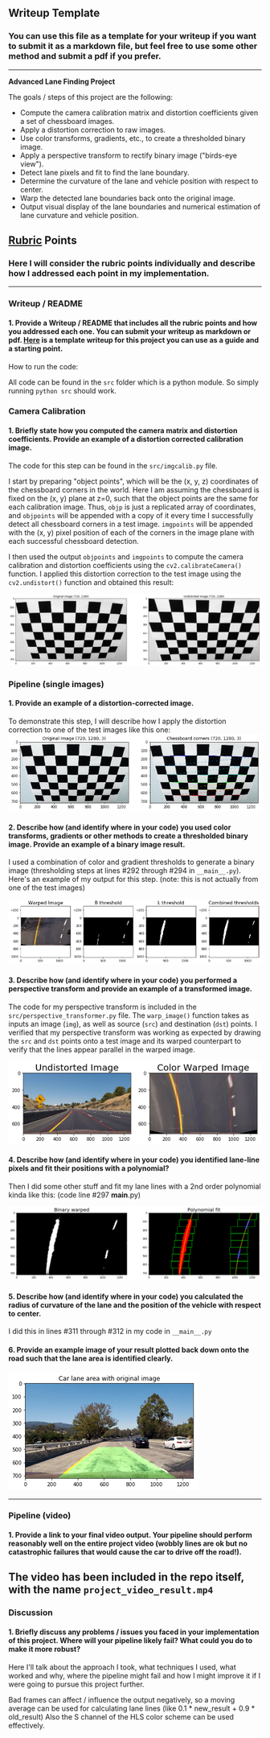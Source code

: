## Writeup Template

### You can use this file as a template for your writeup if you want to submit it as a markdown file, but feel free to use some other method and submit a pdf if you prefer.

---

**Advanced Lane Finding Project**

The goals / steps of this project are the following:

* Compute the camera calibration matrix and distortion coefficients given a set of chessboard images.
* Apply a distortion correction to raw images.
* Use color transforms, gradients, etc., to create a thresholded binary image.
* Apply a perspective transform to rectify binary image ("birds-eye view").
* Detect lane pixels and fit to find the lane boundary.
* Determine the curvature of the lane and vehicle position with respect to center.
* Warp the detected lane boundaries back onto the original image.
* Output visual display of the lane boundaries and numerical estimation of lane curvature and vehicle position.

[//]: # (Image References)

[distorted]: ./output_images/load_calibration.png "Chessboard Corners"
[undistorted]: ./output_images/calibration_verification_1.png "Calibration Verification"
[threshold_binary]: ./output_images/threshold_verification2.png "Threshold Example"
[warped_test]: ./output_images/birds_eye_view_verification4.png "Warp Example"
[polynomial_fitting]: ./output_images/polyfit_verification2.png "Polyfit"
[lane_area]: ./output_images/overlay_verification1.png "Video"

## [Rubric](https://review.udacity.com/#!/rubrics/571/view) Points

### Here I will consider the rubric points individually and describe how I addressed each point in my implementation.  

---

### Writeup / README

#### 1. Provide a Writeup / README that includes all the rubric points and how you addressed each one.  You can submit your writeup as markdown or pdf.  [Here](https://github.com/udacity/CarND-Advanced-Lane-Lines/blob/master/writeup_template.md) is a template writeup for this project you can use as a guide and a starting point.  

How to run the code:

All code can be found in the ``src`` folder which is a python module. So simply running ``python src`` should work.

### Camera Calibration

#### 1. Briefly state how you computed the camera matrix and distortion coefficients. Provide an example of a distortion corrected calibration image.

The code for this step can be found in the ``src/imgcalib.py`` file.

I start by preparing "object points", which will be the (x, y, z) coordinates of the chessboard corners in the world. Here I am assuming the chessboard is fixed on the (x, y) plane at z=0, such that the object points are the same for each calibration image.  Thus, `objp` is just a replicated array of coordinates, and `objpoints` will be appended with a copy of it every time I successfully detect all chessboard corners in a test image.  `imgpoints` will be appended with the (x, y) pixel position of each of the corners in the image plane with each successful chessboard detection.  

I then used the output `objpoints` and `imgpoints` to compute the camera calibration and distortion coefficients using the `cv2.calibrateCamera()` function. I applied this distortion correction to the test image using the `cv2.undistort()` function and obtained this result: 

![Undistorted Chessboard][undistorted]

### Pipeline (single images)

#### 1. Provide an example of a distortion-corrected image.

To demonstrate this step, I will describe how I apply the distortion correction to one of the test images like this one:
![Distorted Chessboard][distorted]

#### 2. Describe how (and identify where in your code) you used color transforms, gradients or other methods to create a thresholded binary image.  Provide an example of a binary image result.

I used a combination of color and gradient thresholds to generate a binary image (thresholding steps at lines #292 through #294 in `__main__.py`).  Here's an example of my output for this step.  (note: this is not actually from one of the test images)

![Thresholded binary image][threshold_binary]

#### 3. Describe how (and identify where in your code) you performed a perspective transform and provide an example of a transformed image.

The code for my perspective transform is included in the ``src/perspective_transformer.py`` file.  The `warp_image()` function takes as inputs an image (`img`), as well as source (`src`) and destination (`dst`) points.
I verified that my perspective transform was working as expected by drawing the `src` and `dst` points onto a test image and its warped counterpart to verify that the lines appear parallel in the warped image.

![Warped test image][warped_test]

#### 4. Describe how (and identify where in your code) you identified lane-line pixels and fit their positions with a polynomial?

Then I did some other stuff and fit my lane lines with a 2nd order polynomial kinda like this: (code line #297 __main__.py)

![Sliding window polynomial][polynomial_fitting]

#### 5. Describe how (and identify where in your code) you calculated the radius of curvature of the lane and the position of the vehicle with respect to center.

I did this in lines #311 through #312 in my code in `__main__.py`

#### 6. Provide an example image of your result plotted back down onto the road such that the lane area is identified clearly.

![lane area][lane_area]

---

### Pipeline (video)

#### 1. Provide a link to your final video output.  Your pipeline should perform reasonably well on the entire project video (wobbly lines are ok but no catastrophic failures that would cause the car to drive off the road!).

The video has been included in the repo itself, with the name ``project_video_result.mp4``
---

### Discussion

#### 1. Briefly discuss any problems / issues you faced in your implementation of this project.  Where will your pipeline likely fail?  What could you do to make it more robust?

Here I'll talk about the approach I took, what techniques I used, what worked and why, where the pipeline might fail and how I might improve it if I were going to pursue this project further.  

Bad frames can affect / influence the output negatively, so a moving average can be used for calculating lane lines (like 0.1 * new_result + 0.9 * old_result)
Also the S channel of the HLS color scheme can be used effectively.
